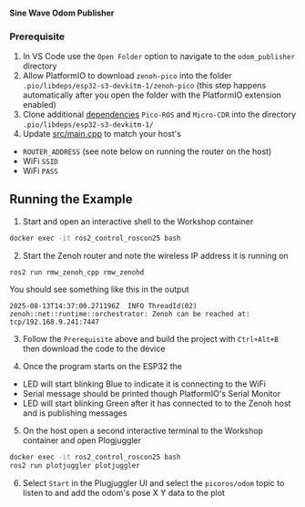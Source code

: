 #### Sine Wave Odom Publisher

### Prerequisite
1. In VS Code use the `Open Folder` option to navigate to the `odom_publisher` directory
1. Allow PlatformIO to download `zenoh-pico` into the folder `.pio/libdeps/esp32-s3-devkitm-1/zenoh-pico` (this step happens automatically after you open the folder with the PlatformIO extension enabled)
1. Clone additional [dependencies](platformio.ini#L35) `Pico-ROS` and `Micro-CDR` into the directory `.pio/libdeps/esp32-s3-devkitm-1/`
1. Update [src/main.cpp](src/main.cpp#L10-L15) to match your host's 
- `ROUTER_ADDRESS` (see note below on running the router on the host)
- WiFi `SSID`
- WiFi `PASS`

## Running the Example

1. Start and open an interactive shell to the Workshop container
```bash
docker exec -it ros2_control_roscon25 bash
```

2. Start the Zenoh router and note the wireless IP address it is running on
```bash
ros2 run rmw_zenoh_cpp rmw_zenohd
```

You should see something like this in the output
```
2025-08-13T14:37:00.271196Z  INFO ThreadId(02) zenoh::net::runtime::orchestrator: Zenoh can be reached at: tcp/192.168.9.241:7447
```

3. Follow the `Prerequisite` above and build the project with `Ctrl+Alt+B` then download the code to the device

4. Once the program starts on the ESP32 the 
- LED will start blinking Blue to indicate it is connecting to the WiFi
- Serial message should be printed though PlatformIO's Serial Monitor
- LED will start blinking Green after it has connected to to the Zenoh host and is publishing messages

5. On the host open a second interactive terminal to the Workshop container and open Plogjuggler
```bash
docker exec -it ros2_control_roscon25 bash
ros2 run plotjuggler plotjuggler
```

6. Select `Start` in the Plugjuggler UI and select the `picoros/odom` topic to listen to and add the odom's pose X Y data to the plot
